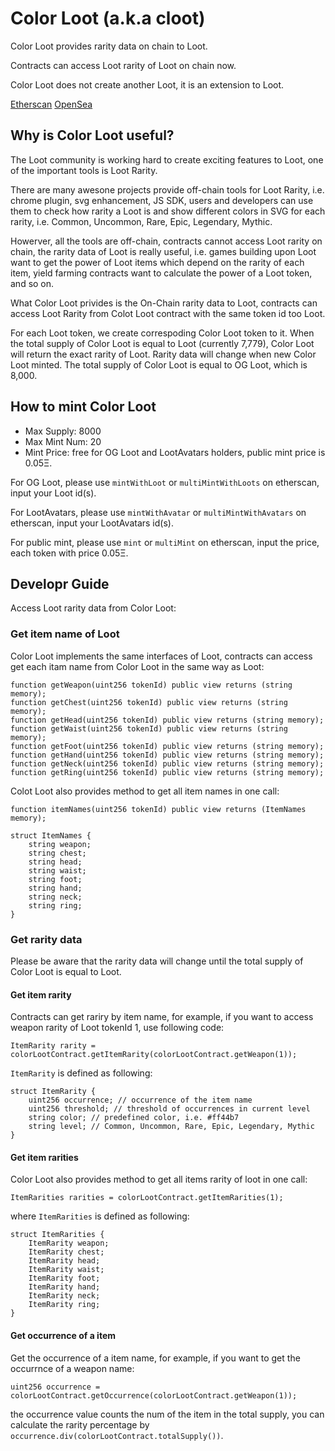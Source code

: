 # Color Loot (a.k.a cloot)

Color Loot provides rarity data on chain to Loot.

Contracts can access Loot rarity of Loot on chain now.

Color Loot does not create another Loot, it is an extension to Loot.

[Etherscan](https://etherscan.io/address/0xab7f42a1a64f0f54d5428ab5e1243785bce3fcb3)
[OpenSea](https://opensea.io/collection/colorloot)

## Why is Color Loot useful?

The Loot community is working hard to create exciting features to Loot, one of the important tools
is Loot Rarity.

There are many awesone projects provide off-chain tools for Loot Rarity, i.e. chrome plugin, svg enhancement, JS SDK, users and developers can
use them to check how rarity a Loot is and show different colors in SVG for each rarity, i.e. Common, Uncommon, Rare, Epic, Legendary, Mythic.

Howerver, all the tools are off-chain, contracts cannot access Loot rarity on chain, the rarity data of Loot is really useful, i.e. games building upon Loot want to get the power of Loot items which depend on the rarity of each item, yield farming contracts want to calculate the power of a Loot token, and so on.

What Color Loot privides is the On-Chain rarity data to Loot, contracts can access Loot Rarity from Colot Loot contract with the same token id too Loot.

For each Loot token, we create correspoding Color Loot token to it. When the total supply of Color Loot is equal to Loot (currently 7,779), Color Loot will return the exact rarity of Loot. Rarity data will change when new Color Loot minted. The total supply of Color Loot is equal to OG Loot, which is 8,000.

## How to mint Color Loot

* Max Supply: 8000
* Max Mint Num: 20
* Mint Price: free for OG Loot and LootAvatars holders, public mint price is 0.05Ξ.

For OG Loot, please use `mintWithLoot` or `multiMintWithLoots` on etherscan, input your Loot id(s).

For LootAvatars, please use `mintWithAvatar` or `multiMintWithAvatars` on etherscan, input your LootAvatars id(s).

For public mint, please use `mint` or `multiMint` on etherscan, input the price, each token with price 0.05Ξ.

## Developr Guide

Access Loot rarity data from Color Loot:

### Get item name of Loot

Color Loot implements the same interfaces of Loot, contracts can access get each itam name from Color Loot in the same way as Loot:

```
function getWeapon(uint256 tokenId) public view returns (string memory);
function getChest(uint256 tokenId) public view returns (string memory);
function getHead(uint256 tokenId) public view returns (string memory);
function getWaist(uint256 tokenId) public view returns (string memory);
function getFoot(uint256 tokenId) public view returns (string memory);
function getHand(uint256 tokenId) public view returns (string memory);
function getNeck(uint256 tokenId) public view returns (string memory);
function getRing(uint256 tokenId) public view returns (string memory);
```

Colot Loot also provides method to get all item names in one call:
```
function itemNames(uint256 tokenId) public view returns (ItemNames memory);
```
```
struct ItemNames {
    string weapon;
    string chest;
    string head;
    string waist;
    string foot;
    string hand;
    string neck;
    string ring;
}
```

### Get rarity data

Please be aware that the rarity data will change until the total supply of Color Loot is equal to Loot.

#### Get item rarity

Contracts can get rariry by item name, for example, if you want to access weapon rarity of Loot tokenId 1, use following code:

```
ItemRarity rarity = colorLootContract.getItemRarity(colorLootContract.getWeapon(1));
```

`ItemRarity` is defined as following:
```
struct ItemRarity {
    uint256 occurrence; // occurrence of the item name
    uint256 threshold; // threshold of occurrences in current level
    string color; // predefined color, i.e. #ff44b7
    string level; // Common, Uncommon, Rare, Epic, Legendary, Mythic
}
```

#### Get item rarities

Color Loot also provides method to get all items rarity of loot in one call:

```
ItemRarities rarities = colorLootContract.getItemRarities(1);
```

where `ItemRarities` is defined as following:
```
struct ItemRarities {
    ItemRarity weapon;
    ItemRarity chest;
    ItemRarity head;
    ItemRarity waist;
    ItemRarity foot;
    ItemRarity hand;
    ItemRarity neck;
    ItemRarity ring;
}
```

#### Get occurrence of a item

Get the occurrence of a item name, for example, if you want to get the occurrnce of a weapon name:

```
uint256 occurrence = colorLootContract.getOccurrence(colorLootContract.getWeapon(1));
```

the occurrence value counts the num of the item in the total supply, you can calculate the rarity percentage by `occurrence.div(colorLootContract.totalSupply())`.
